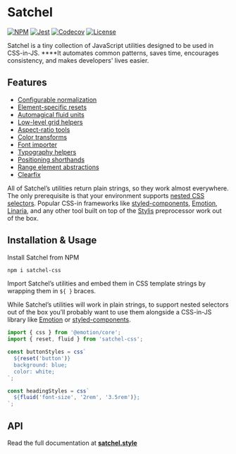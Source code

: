 # Satchel

[![NPM](https://img.shields.io/npm/v/satchel-css)](https://www.npmjs.com/package/satchel-css) [![Jest](https://github.com/peppercornstudio/satchel/workflows/tests/badge.svg?branch=master&event=push)](https://github.com/peppercornstudio/satchel/actions?query=workflow%3Atests) [![Codecov](https://img.shields.io/codecov/c/github/peppercornstudio/satchel)](https://codecov.io/gh/peppercornstudio/satchel) [![License](https://img.shields.io/npm/l/satchel-css)](https://github.com/peppercornstudio/satchel/blob/master/LICENSE.md)

Satchel is a tiny collection of JavaScript utilities designed to be used in CSS-in-JS. \*\*\*\*It automates common patterns, saves time, encourages consistency, and makes developers' lives easier.

## Features

- [Configurable normalization](https://www.satchel.style/normalize)
- [Element-specific resets](https://www.satchel.style/reset)
- [Automagical fluid units](https://www.satchel.style/fluid)
- [Low-level grid helpers](https://www.satchel.style/grids)
- [Aspect-ratio tools](https://www.satchel.style/aspect)
- [Color transforms](https://www.satchel.style/color)
- [Font importer](https://www.satchel.style/font)
- [Typography helpers](https://www.satchel.style/typography)
- [Positioning shorthands](https://www.satchel.style/position)
- [Range element abstractions](https://www.satchel.style/range)
- [Clearfix](https://www.satchel.style/clearfix)

All of Satchel’s utilities return plain strings, so they work almost everywhere. The only prerequisite is that your environment supports [nested CSS selectors](https://www.satchel.style/https://tabatkins.github.io/specs/css-nesting/#nest-selector). Popular CSS-in frameworks like [styled-components](https://styled-components.com/), [Emotion](https://emotion.sh/), [Linaria](https://linaria.now.sh/), and any other tool built on top of the [Stylis](https://github.com/thysultan/stylis.js) preprocessor work out of the box.

## Installation & Usage

Install Satchel from NPM

```bash
npm i satchel-css
```

Import Satchel’s utilities and embed them in CSS template strings by wrapping them in `${ }` braces.

While Satchel’s utilities will work in plain strings, to support nested selectors out of the box you’ll probably want to use them alongside a CSS-in-JS library like [Emotion](https://emotion.sh) or [styled-components](https://styled-components.com).

```javascript
import { css } from '@emotion/core';
import { reset, fluid } from 'satchel-css';

const buttonStyles = css`
  ${reset('button')}
  background: blue;
  color: white;
`;

const headingStyles = css`
  ${fluid('font-size', '2rem', '3.5rem')};
`;
```

## API

Read the full documentation at **[satchel.style](https://www.satchel.style)**
